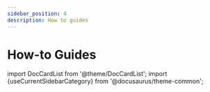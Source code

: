 ```yaml
---
sidebar_position: 4
description: How to guides
---
```


# How-to Guides

import DocCardList from '@theme/DocCardList';
import {useCurrentSidebarCategory} from '@docusaurus/theme-common';

<DocCardList items={useCurrentSidebarCategory().items}/>
